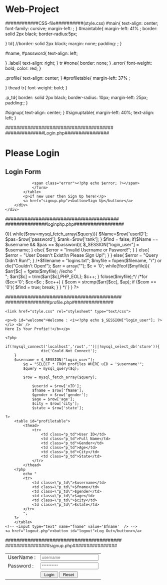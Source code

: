 # Web-Project
############CSS-file##########(style.css)
#main{
	text-align: center;
	font-family: cursive;
	margin-left: ;
}
#maintable{
	margin-left: 41% ;
	border: solid 2px black;
	border-radius:5px;

}
td{
	//border: solid 2px black;
	margin: none;
	padding: ;
}

#name, #password{
	text-align: left;

}
.label{
	text-align: right;
}
tr #none{
	border: none;
}
.error{
	font-weight: bold;
	color: red;
}



.profile{
	text-align: center;
}
#profiletable{
	margin-left: 37% ;


}
thead tr{
	font-weight: bold;
}

.p_td{ 
	border: solid 2px black;
	border-radius: 10px;
	margin-left: 25px;
	padding:;
}


#signup{
	text-align: center;
}
#signuptable{
	margin-left: 40%;
	text-align: left;
}

#######################################
##############Login.php################
<?php
	include("loginphp.php");

	if(isset($_SESSION["login_user"])){
		header('Location: profile.php');
		die();
}
?>

<!DOCTYPE html>
<html>
<head>
	<title>Login </title>
	<link href="style.css" rel="stylesheet" type="text/css">
</head>
<body>
	<div id="main">
		<h1>Please Login</h1>
		<div id="login">
			<h2>Login Form</h2>
			<table id="maintable">
				<form action="" method="post">
					<tr>
						<td class="label"><label>UserName :</label></td>
						<td><input id="name" name="username" placeholder="username" type="text" /><br /></td>
					</tr>
					<tr>
						<td class="label"><label>Password :</label></td>
						<td><input id="password" name="password" placeholder="**********" type="password" /></td>
					</tr>
					<tr>
						<td id="none"></td>
						<td>
							<input name="submit" type="submit" value=" Login " />
							<input type="reset" value=" Reset " /> 
						</td>
					</tr>
					
				<span class="error"><?php echo $error; ?></span>
				</form>
			</table>
			<p>If new user then Sign Up here!</p>
			<a href="signup.php"><button>Sign Up</button></a>
		</div>
	</div>
</body>
</html>

#########################################
###############loginphp.php##################
<?php

	session_start();
	$error = "";

	if(isset($_POST["submit"]))
	{
		
		if(empty($_POST["username"]) || empty($_POST["password"])) 
		{
			$error = "Fill All Fields!";	
		}
		else 
		{
			$username = $_POST["username"]; 
			$password = $_POST["password"];
		

			//$up = $username." ".$password;	
			
			if(!mysql_connect('localhost','root','')||!mysql_select_db('store')){
				die('Could Not Connect');	
			}

			$q = "SELECT * FROM login WHERE userID = '$username'";
			$query = mysql_query($q);

			if($query){ 
				if(mysql_num_rows($query)>0){

					while($row=mysql_fetch_array($query)){
						$Name=$row['userID'];
						$pas=$row['password'];
						$rank=$row['rank'];
					}
					$find = false;
					if($Name == $username && $pas == $password){
						$_SESSION["login_user"] = $username;
					}
					else{
						$error = "Invalid Username or Pasword!";
					}

				}
				else{
					$error = "User Doesn't Exist!\n Please Sign Up!";
				}
			}
			else{
				$error = "Query Didn't Run!";
			}

			/*$filename = "logins.txt";
			$myfile = fopen($filename, "r") or die("Couldn't Open!");
			$arr = array("");
			$c = '0';
			while(!feof($myfile)){
				$arr[$c] = fgets($myfile);   
				//echo "<br>";
				$arr[$c] = trim($arr[$c],PHP_EOL);
				$c++;
			}
			
			fclose($myfile);*/
			
			

		

			

			/*for ($cc='0'; $cc<$c ; $cc++) { 
				$com = strcmp($arr[$cc], $up);
				if ($com == '0'){
					$find = true;
					break;
				}
			}
*/			
			
		}
	}
	
?>

##########################################
################profile.php###############
<?
session_start();
if(!isset($_SESSION["login_user"]))
{
	header("Location: login.php");
	exit();
}
?>
<!DOCTYPE html>
<html>
<head>
<title>Home Page</title>
	
	<link href="style.css" rel="stylesheet" type="text/css">

</head>
<body>
<div class="profile">

	<p><b id="welcome">Welcome : <i><?php echo $_SESSION["login_user"]; ?></i> <br />
	Here Is Your Profie!!</b></p>

	<?php
		if(!mysql_connect('localhost','root','')||!mysql_select_db('store')){
					die('Could Not Connect');	
		}
		$username = $_SESSION["login_user"];
			$q = "SELECT * FROM profiles WHERE uID = '$username'";
			$query = mysql_query($q);
			
			$row = mysql_fetch_array($query);

				$userid = $row['uID'];
				$fname = $row['fName'];
				$gender = $row['gender'];
				$age = $row['age'];
				$city = $row['city'];
				$state = $row['state'];

	?>
		<table id="profiletable">
			<thead>
				<tr>
					<td class="p_td">User ID</td>
		            <td class="p_td">Full Name</td>
		            <td class="p_td">Gender</td>
		            <td class="p_td">Age</td>
		            <td class="p_td">City</td>
		            <td class="p_td">State</td>
				</tr>
			</thead>
		<?php	
			echo "
	        <tr>
	            <td class=\"p_td\">$username</td>
	            <td class=\"p_td\">$fname</td>
	            <td class=\"p_td\">$gender</td>
	            <td class=\"p_td\">$age</td>
	            <td class=\"p_td\">$city</td>
	            <td class=\"p_td\">$state</td>
	        </tr>
	        ";
	    ?>
		</table>
	<!-- <input type="text" name="fname" value='$fname'  /> -->
	<a href="logout.php"><button id="logout">Log Out</button></a>
</div>
</body>
</html>

##########################################
################signup.php################

<?php
	include("signupphp.php");


?>


<!DOCTYPE html>
<html>
<head>
	<title>Sign Up </title>
	<link href="style.css" rel="stylesheet" type="text/css">
	<script >
		/*$.function(){
			$("button").click(function(){

			});
		}		*/
	</script>
</head>
<body>
	<div id="">
		<h1>Please enter your Detail</h1>
		<div id="signup">
			<h2>Sign Up Form</h2>
			<p>All Fields are Mendatory! </p>
			<form action="" method="post">
				<table id="signuptable">
					<tr>
						<td class="label"><label>Full Name :</label></td>
						<td><input id="name" name="name" placeholder="fullname" type="text"><br /></td>
					</tr>
					<tr>
						<td class="label"><label>UserName :</span></td>
						<td><input id="name" name="username" placeholder="username" type="text"><br /></td>
					
						<span class="error"><?php echo $usererror?></span>
					</tr>
					<tr>
						<td class="label"><label>Password :</label></td>
						<td><input id="password" name="password" placeholder="**********" type="password"><br /></td>
					</tr>
					<tr>
						<td class="label"><label>Age :</label></td>
						<td><input id="age" name="age" placeholder="age" type="text"><br /></td>
					</tr>
					<tr>
						<td class="label"><label>Gender:</label><br /></td>
						<td><input type="radio" name="gender" value="Male" checked="	checked" />
						<label>Male</label></td>
					</tr>
					<tr>
						<td></td>
						<td><input type="radio" name="gender" value="Female"  />
						<label>Female</label><br /></td>
					</tr>
					<tr>
						<td class="label"><label>City :</label></td>
						<td><input id="city" name="city" placeholder="city" type="text"><br /></td>
					</tr>
					<tr>
						<td class="label"><label>Contry :</label></td>
						<td><input id="state" name="state" placeholder="state" type="text"><br /></td>
					</tr>
					<tr>
						<td></td>
						<td><input name="submit" type="submit" value=" Sign Up! ">
							<input type="reset" value="Reset"></td>
					</tr>
				<span class="error"><?php echo $error; ?></span>
			</table>
			</form>
		
		</div>
	</div>
</body>
</html>

#############################################
#################signupphp.php###############
<?php
	
	$error = "";
	$usererror = "";

	if(isset($_POST["submit"]))
	{
		
		if( empty($_POST["name"]) || empty($_POST["username"]) || empty($_POST["password"]) || empty($_POST["age"]) || empty($_POST["gender"]) || empty($_POST["city"]) || empty($_POST["state"])) 
		{
			$error = "Fill All Fields!";	
		}
		else 
		{
			$fname = $_POST["name"]; 
			$username = $_POST["username"]; 
			$password = $_POST["password"];
			$age = $_POST["age"];
			$gender = $_POST["gender"];
			$city = $_POST["city"];
			$state = $_POST["state"];
			

			
			
			if(!mysql_connect('localhost','root','')||!mysql_select_db('store')){
				die('Could Not Connect');	
			}

			$search = "SELECT * FROM login WHERE userID = '$username'";
			$qSearch = mysql_query($search); 

			if(mysql_num_rows($qSearch)==0){

				$q = "INSERT INTO login (userID, password, rank)VALUES ('$username', '$password', 'user')";
				$query = mysql_query($q);

				
				$q1 = "INSERT INTO profiles (uid, fName, gender, age, city, state)VALUES ( '$username', '$fname' , '$gender', '$age', '$city', '$state')";
				$query1 = mysql_query($q1);

				/*if ($query1) {
						$error = "Not Fucked";
					}*/
				if($query && $query1){ 
					$error = "Enter Successfully!!";
					session_start();
					$_SESSION["login_user"] = $username;
						header('Location: profile.php');
						die();

					/*if(mysql_num_rows($query)>0){

						while($row=mysql_fetch_array($query)){
							$Name=$row['userID'];
							$pas=$row['password'];
							$rank=$row['rank'];
						}
						$find = false;
						if($Name == $username && $pas == $password){
							$_SESSION["login_user"] = $username;
						}
						else{
							$error = "Invalid Username or Pasword!";
						}

					}
					else{
						$error = "User Doesn't Exist!\n Please Sign Up!";
					}*/
				}
				else{
					$error = "Query Didn't Run!";
				} 
			}
			else {
				$error = "Please Select Another User Name";
				$usererror = "User Already Exist <br >";
			}

			/*$filename = "logins.txt";
			$myfile = fopen($filename, "r") or die("Couldn't Open!");
			$arr = array("");
			$c = '0';
			while(!feof($myfile)){
				$arr[$c] = fgets($myfile);   
				//echo "<br>";
				$arr[$c] = trim($arr[$c],PHP_EOL);
				$c++;
			}
			
			fclose($myfile);*/
			
			

		

			

			/*for ($cc='0'; $cc<$c ; $cc++) { 
				$com = strcmp($arr[$cc], $up);
				if ($com == '0'){
					$find = true;
					break;
				}
			}
*/			
			
		}
	}
	
?>
